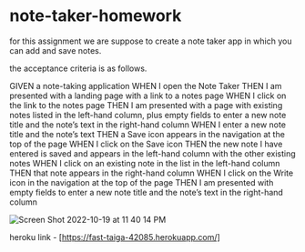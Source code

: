 # note-taker-homework

for this assignment we are suppose to create a note taker app in which you can add and save notes.

the acceptance criteria is as follows. 

GIVEN a note-taking application
WHEN I open the Note Taker
THEN I am presented with a landing page with a link to a notes page
WHEN I click on the link to the notes page
THEN I am presented with a page with existing notes listed in the left-hand column, plus empty fields to enter a new note title and the note’s text in the right-hand column
WHEN I enter a new note title and the note’s text
THEN a Save icon appears in the navigation at the top of the page
WHEN I click on the Save icon
THEN the new note I have entered is saved and appears in the left-hand column with the other existing notes
WHEN I click on an existing note in the list in the left-hand column
THEN that note appears in the right-hand column
WHEN I click on the Write icon in the navigation at the top of the page
THEN I am presented with empty fields to enter a new note title and the note’s text in the right-hand column

![Screen Shot 2022-10-19 at 11 40 14 PM](https://user-images.githubusercontent.com/103050228/196850994-2cab7ef7-f295-465b-902b-2ce355d3ff98.png)

heroku link - [https://fast-taiga-42085.herokuapp.com/]

